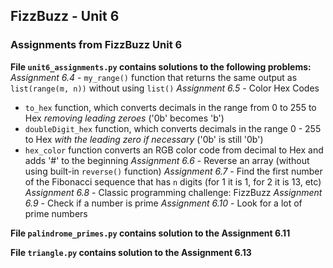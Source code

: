 ## FizzBuzz - Unit 6
### Assignments from FizzBuzz Unit 6

**File `unit6_assignments.py` contains solutions to the following problems:**
  *Assignment 6.4* - `my_range()` function that returns the same output as `list(range(m, n))` without using `list()`
  *Assignment 6.5* - Color Hex Codes
   - `to_hex` function, which converts decimals in the range from 0 to 255 to Hex *removing leading zeroes* ('0b' becomes 'b')
   - `doubleDigit_hex` function, which converts decimals in the range 0 - 255 to Hex *with the leading zero if necessary* ('0b' is still '0b')
   - `hex_color` function converts an RGB color code from decimal to Hex and adds '#' to the beginning
  *Assignment 6.6* - Reverse an array (without using built-in `reverse()` function)
  *Assignment 6.7* - Find the first number of the Fibonacci sequence that has `n` digits (for 1 it is 1, for 2 it is 13, etc)
  *Assignment 6.8* - Classic programming challenge: FizzBuzz
  *Assignment 6.9* - Check if a number is prime
  *Assignment 6.10* - Look for a lot of prime numbers

**File `palindrome_primes.py` contains solution to the Assignment 6.11**

**File `triangle.py` contains solution to the Assignment 6.13**
